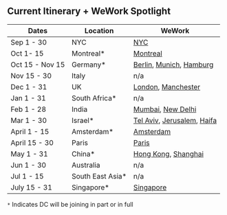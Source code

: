 ## Current Itinerary + WeWork Spotlight 

|Dates	| Location| WeWork|
|-------|--------------|----|
|Sep 1 - 30|	NYC| [NYC](https://www.wework.com/l/new-york-city--NY)|
|Oct 1- 15|	Montreal*|[Montreal](https://www.wework.com/l/montreal--QC)|
|Oct 15 - Nov 15|	Germany*| [Berlin](https://www.wework.com/l/berlin), [Munich](https://www.wework.com/l/munich), [Hamburg](https://www.wework.com/l/hamburg)|
|Nov 15 - 30|	Italy| n/a|
|Dec 1 - 31	|UK| [London](https://www.wework.com/l/london), [Manchester](https://www.wework.com/l/manchester)|
|Jan 1 - 31|	South Africa*| n/a|
|Feb 1 - 28|	India| [Mumbai](https://www.wework.com/l/mumbai), [New Delhi](https://www.wework.com/l/delhi-ncr--HR) |
|Mar 1 - 30|	Israel*| [Tel Aviv](https://www.wework.com/l/tel-aviv), [Jerusalem](https://www.wework.com/l/jerusalem), [Haifa](https://www.wework.com/l/haifa)|
|April 1 - 15|	Amsterdam*| [Amsterdam](https://www.wework.com/l/amsterdam)|
|April 15 - 30|	Paris| [Paris](https://www.wework.com/l/paris)|
|May 1 - 31|	China*| [Hong Kong](https://www.wework.com/l/hong-kong), [Shanghai](https://www.wework.com/l/shanghai--31)|
|Jun 1 - 30|	Australia| n/a| 
|Jul 1 - 15|	South East Asia* | n/a| 
|July 15 - 31|	Singapore*| [Singapore](https://www.wework.com/l/singapore)| 


`*` Indicates DC will be joining in part or in full 
